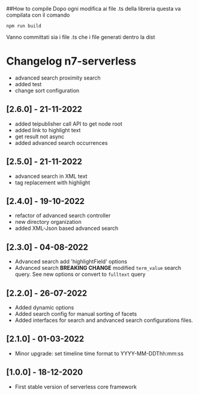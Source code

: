 ##How to compile 
 Dopo ogni modifica ai file .ts della libreria questa va compilata con il comando
  
 `npm run build`
 
 Vanno committati sia i file .ts che i file generati dentro la dist
 
 


# Changelog n7-serverless
- advanced search proximity search
- added test
- change sort configuration

## [2.6.0] - 21-11-2022
- added teipublisher call API to get node root
- added link to highlight text
- get result not async
- added advanced search occurrences
## [2.5.0] - 21-11-2022
- advanced search in XML text
- tag replacement with highlight
## [2.4.0] - 19-10-2022
- refactor of advanced search controller
- new directory organization
- added XML-Json based advanced search
## [2.3.0] - 04-08-2022
- Advanced search add 'highlightField' options 
- Advanced search **BREAKING CHANGE**  modified `term_value` search query. See new options or convert to `fulltext` query

## [2.2.0] - 26-07-2022
- Added dynamic options
- Added search config for manual sorting of facets
- Added interfaces for search and andvanced search configurations files.

## [2.1.0] - 01-03-2022
- Minor upgrade: set timeline time format to YYYY-MM-DDThh:mm:ss

## [1.0.0] - 18-12-2020
- First stable version of serverless core framework